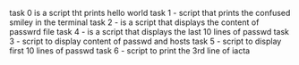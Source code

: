 task 0 is a script tht prints hello world
task 1 - script that prints the confused smiley in the terminal
task 2 - is a script that displays the content of passwrd file
task 4 - is a script that displays the last 10 lines of passwd
task 3 - script to display content of passwd and hosts
task 5 - script to display first 10 lines of passwd
task 6 - script to print the 3rd line of iacta
